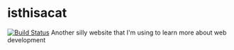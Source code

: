 # isthisacat
[![Build Status](https://travis-ci.org/hashtonmartyn/isthisacat.svg?branch=master)](https://travis-ci.org/hashtonmartyn/isthisacat)
Another silly website that I'm using to learn more about web development
